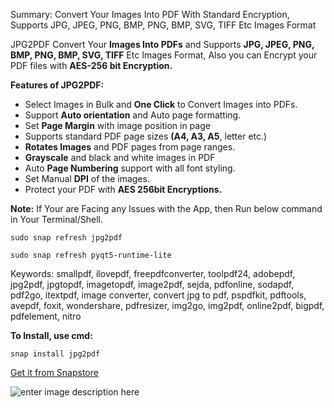 Summary: Convert Your Images Into PDF With Standard Encryption, Supports JPG, JPEG, PNG, BMP, PNG, BMP, SVG, TIFF Etc Images Format

JPG2PDF Convert Your **Images Into PDFs** and Supports **JPG, JPEG, PNG, BMP, PNG, BMP, SVG, TIFF** Etc Images Format, Also you can Encrypt your PDF files with **AES-256 bit Encryption.**

**Features of JPG2PDF:**

 - Select Images in Bulk and **One Click** to Convert Images into PDFs.
 - Support **Auto orientation** and Auto page formatting.
 - Set **Page Margin** with image position in page
 - Supports standard PDF page sizes **(A4, A3, A5**, letter etc.)
 - **Rotates Images** and PDF pages from page ranges.
 - **Grayscale** and black and white images in PDF
 - Auto **Page Numbering** support with all font styling.
 - Set Manual **DPI** of the images.
 - Protect your PDF with **AES 256bit Encryptions.**

**Note:**  If Your are Facing any Issues with the App, then Run below command in Your Terminal/Shell.

`sudo snap refresh jpg2pdf`

`sudo snap refresh pyqt5-runtime-lite`

Keywords: smallpdf, ilovepdf, freepdfconverter, toolpdf24, adobepdf, jpg2pdf, jpgtopdf, imagetopdf, image2pdf, sejda, pdfonline, sodapdf, pdf2go, itextpdf, image converter, convert jpg to pdf, pspdfkit, pdftools, avepdf, foxit, wondershare, pdfresizer, img2go, img2pdf, online2pdf, bigpdf, pdfelement, nitro

**To Install, use cmd:**

    snap install jpg2pdf

[Get it from Snapstore](https://snapcraft.io/jpg2pdf)

![enter image description here](https://camo.githubusercontent.com/ab077b20ad9938c23fbdac223ab101df5ed27329bbadbe7f98bfd62d5808f0a7/68747470733a2f2f736e617063726166742e696f2f7374617469632f696d616765732f6261646765732f656e2f736e61702d73746f72652d626c61636b2e737667)


